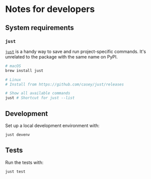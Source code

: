 # Notes for developers

## System requirements

### `just`

[`just`][1] is a handy way to save and run project-specific commands.
It's unrelated to the package with the same name on PyPI.

```sh
# macOS
brew install just

# Linux
# Install from https://github.com/casey/just/releases

# Show all available commands
just # Shortcut for just --list
```

## Development

Set up a local development environment with:

```sh
just devenv
```

## Tests

Run the tests with:

```sh
just test
```

[1]: https://github.com/casey/just/
